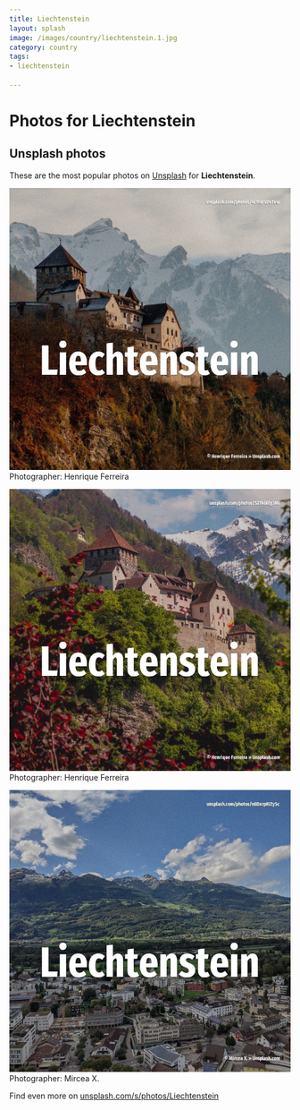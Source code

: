 ```yaml
---
title: Liechtenstein
layout: splash
image: /images/country/liechtenstein.1.jpg
category: country
tags:
- liechtenstein

---
```

# Photos for Liechtenstein
 
## Unsplash photos
These are the most popular photos on [Unsplash](https://unsplash.com) for **Liechtenstein**.
 
![Liechtenstein](/images/country/liechtenstein.1.jpg)
Photographer:  Henrique Ferreira
 
![Liechtenstein](/images/country/liechtenstein.2.jpg)
Photographer:  Henrique Ferreira
 
![Liechtenstein](/images/country/liechtenstein.3.jpg)
Photographer:  Mircea X.
 
Find even more on [unsplash.com/s/photos/Liechtenstein](https://unsplash.com/s/photos/Liechtenstein)
 
